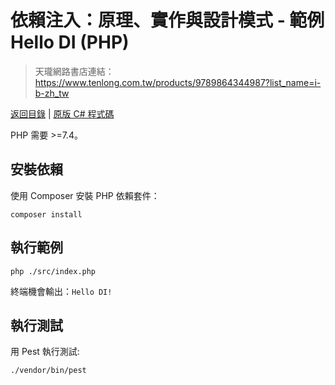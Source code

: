 # 依賴注入：原理、實作與設計模式 - 範例 Hello DI (PHP)

> 天瓏網路書店連結：https://www.tenlong.com.tw/products/9789864344987?list_name=i-b-zh_tw

[返回目錄](https://github.com/ycs77/di-book-example-php) | [原版 C# 程式碼](https://github.com/DependencyInjection-2nd-edition/codesamples)

PHP 需要 >=7.4。

## 安裝依賴

使用 Composer 安裝 PHP 依賴套件：

```
composer install
```

## 執行範例

```
php ./src/index.php
```

終端機會輸出：`Hello DI!`

## 執行測試

用 Pest 執行測試:

```
./vendor/bin/pest
```
